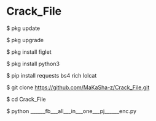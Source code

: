 # Crack_File

$ pkg update 

$ pkg upgrade

$ pkg install figlet

$ pkg install python3

$ pip install requests bs4 rich lolcat

$ git clone https://github.com/MaKaSha-z/Crack_File.git

$ cd Crack_File

$ python ______fb___all___in___one___pj______enc.py
